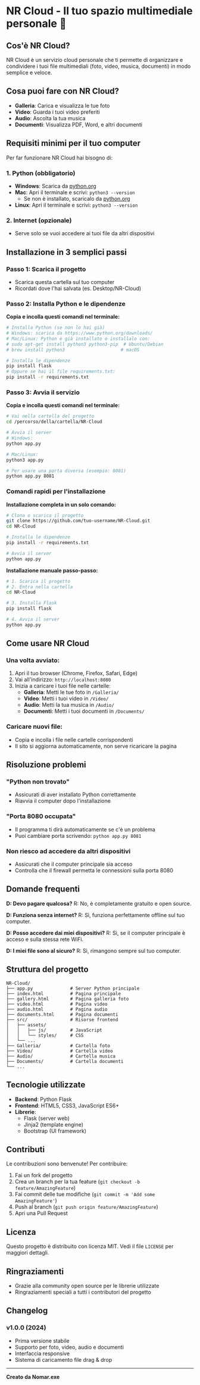 
# NR Cloud - Il tuo spazio multimediale personale 📁

## Cos'è NR Cloud?
NR Cloud è un servizio cloud personale che ti permette di organizzare e condividere i tuoi file multimediali (foto, video, musica, documenti) in modo semplice e veloce.

## Cosa puoi fare con NR Cloud?
-  **Galleria**: Carica e visualizza le tue foto
-  **Video**: Guarda i tuoi video preferiti
-  **Audio**: Ascolta la tua musica
-  **Documenti**: Visualizza PDF, Word, e altri documenti

## Requisiti minimi per il tuo computer
Per far funzionare NR Cloud hai bisogno di:

### 1. Python (obbligatorio)
- **Windows**: Scarica da [python.org](https://www.python.org/downloads/)
- **Mac**: Apri il terminale e scrivi: `python3 --version`
  - Se non è installato, scaricalo da [python.org](https://www.python.org/downloads/)
- **Linux**: Apri il terminale e scrivi: `python3 --version`

### 2. Internet (opzionale)
- Serve solo se vuoi accedere ai tuoi file da altri dispositivi

## Installazione in 3 semplici passi

### Passo 1: Scarica il progetto
- Scarica questa cartella sul tuo computer
- Ricordati dove l'hai salvata (es. Desktop/NR-Cloud)

### Passo 2: Installa Python e le dipendenze
**Copia e incolla questi comandi nel terminale:**

```bash
# Installa Python (se non lo hai già)
# Windows: scarica da https://www.python.org/downloads/
# Mac/Linux: Python è già installato o installalo con:
# sudo apt-get install python3 python3-pip  # Ubuntu/Debian
# brew install python3                     # macOS

# Installa le dipendenze
pip install flask
# Oppure se hai il file requirements.txt:
pip install -r requirements.txt
```

### Passo 3: Avvia il servizio
**Copia e incolla questi comandi nel terminale:**

```bash
# Vai nella cartella del progetto
cd /percorso/della/cartella/NR-Cloud

# Avvia il server
# Windows:
python app.py

# Mac/Linux:
python3 app.py

# Per usare una porta diversa (esempio: 8081)
python app.py 8081
```

### Comandi rapidi per l'installazione

**Installazione completa in un solo comando:**

```bash
# Clona o scarica il progetto
git clone https://github.com/tuo-username/NR-Cloud.git
cd NR-Cloud

# Installa le dipendenze
pip install -r requirements.txt

# Avvia il server
python app.py
```

**Installazione manuale passo-passo:**

```bash
# 1. Scarica il progetto
# 2. Entra nella cartella
cd NR-Cloud

# 3. Installa Flask
pip install flask

# 4. Avvia il server
python app.py
```

## Come usare NR Cloud

### Una volta avviato:
1. Apri il tuo browser (Chrome, Firefox, Safari, Edge)
2. Vai all'indirizzo: `http://localhost:8080`
3. Inizia a caricare i tuoi file nelle cartelle:
   - **Galleria**: Metti le tue foto in `/Galleria/`
   - **Video**: Metti i tuoi video in `/Video/`
   - **Audio**: Metti la tua musica in `/Audio/`
   - **Documenti**: Metti i tuoi documenti in `/Documents/`

### Caricare nuovi file:
- Copia e incolla i file nelle cartelle corrispondenti
- Il sito si aggiorna automaticamente, non serve ricaricare la pagina

## Risoluzione problemi

### "Python non trovato"
- Assicurati di aver installato Python correttamente
- Riavvia il computer dopo l'installazione

### "Porta 8080 occupata"
- Il programma ti dirà automaticamente se c'è un problema
- Puoi cambiare porta scrivendo: `python app.py 8081`

### Non riesco ad accedere da altri dispositivi
- Assicurati che il computer principale sia acceso
- Controlla che il firewall permetta le connessioni sulla porta 8080

## Domande frequenti

**D: Devo pagare qualcosa?**
R: No, è completamente gratuito e open source.

**D: Funziona senza internet?**
R: Sì, funziona perfettamente offline sul tuo computer.

**D: Posso accedere dai miei dispositivi?**
R: Sì, se il computer principale è acceso e sulla stessa rete WiFi.

**D: I miei file sono al sicuro?**
R: Sì, rimangono sempre sul tuo computer.

## Struttura del progetto
```
NR-Cloud/
├── app.py              # Server Python principale
├── index.html          # Pagina principale
├── gallery.html        # Pagina galleria foto
├── video.html          # Pagina video
├── audio.html          # Pagina audio
├── documents.html      # Pagina documenti
├── src/                # Risorse frontend
│   ├── assets/
│   │   ├── js/         # JavaScript
│   │   └── styles/     # CSS
│   └── ...
├── Galleria/           # Cartella foto
├── Video/              # Cartella video
├── Audio/              # Cartella musica
├── Documents/          # Cartella documenti
└── ...
```

## Tecnologie utilizzate
- **Backend**: Python Flask
- **Frontend**: HTML5, CSS3, JavaScript ES6+
- **Librerie**: 
  - Flask (server web)
  - Jinja2 (template engine)
  - Bootstrap (UI framework)

## Contributi
Le contribuzioni sono benvenute! Per contribuire:
1. Fai un fork del progetto
2. Crea un branch per la tua feature (`git checkout -b feature/AmazingFeature`)
3. Fai commit delle tue modifiche (`git commit -m 'Add some AmazingFeature'`)
4. Push al branch (`git push origin feature/AmazingFeature`)
5. Apri una Pull Request

## Licenza
Questo progetto è distribuito con licenza MIT. Vedi il file `LICENSE` per maggiori dettagli.

## Ringraziamenti
- Grazie alla community open source per le librerie utilizzate
- Ringraziamenti speciali a tutti i contributori del progetto

## Changelog
### v1.0.0 (2024)
- Prima versione stabile
- Supporto per foto, video, audio e documenti
- Interfaccia responsive
- Sistema di caricamento file drag & drop

---

**Creato da Nomar.exe**
